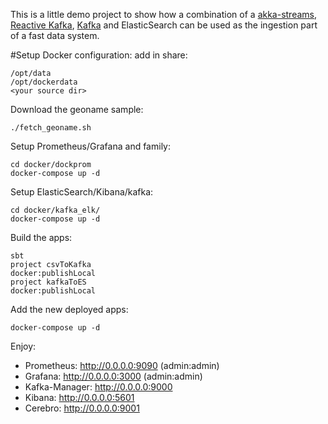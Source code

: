 This is a little demo project to show how a combination of a [akka-streams](http://www.lightbend.com/activator/template/akka-stream-scala),
 [Reactive Kafka](https://github.com/akka/reactive-kafka), [Kafka](https://kafka.apache.org/) and ElasticSearch can be used as the ingestion part
 of a fast data system.

#Setup
Docker configuration: add in share:

    /opt/data
    /opt/dockerdata
    <your source dir>

Download the geoname sample:

    ./fetch_geoname.sh

Setup Prometheus/Grafana and family:

    cd docker/dockprom
    docker-compose up -d
    
Setup ElasticSearch/Kibana/kafka:

    cd docker/kafka_elk/
    docker-compose up -d

Build the apps:

    sbt
    project csvToKafka
    docker:publishLocal
    project kafkaToES
    docker:publishLocal
    
Add the new deployed apps:

    docker-compose up -d

Enjoy:

- Prometheus: http://0.0.0.0:9090 (admin:admin)
- Grafana: http://0.0.0.0:3000 (admin:admin)
- Kafka-Manager: http://0.0.0.0:9000
- Kibana: http://0.0.0.0:5601 
- Cerebro: http://0.0.0.0:9001 

